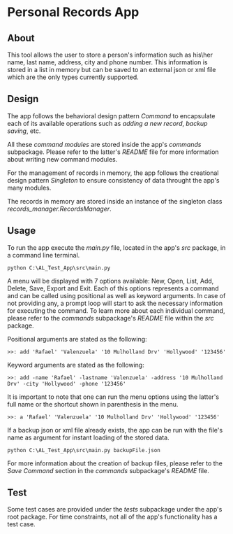 # Personal Records App

## About
This tool allows the user to store a person's information such as his\her name, last name, 
address, city and phone number. This information is stored in a list in memory but can
be saved to an external json or xml file which are the only types currently supported.

## Design
The app follows the behavioral design pattern *Command* to encapsulate each of its available
operations such as *adding a new record*, *backup saving*, etc.

All these *command modules* are stored inside the app's *commands* subpackage. Please refer to 
the latter's *README* file for more information about writing new command modules.

For the management of records in memory, the app follows the creational design pattern *Singleton*
to ensure consistency of data throught the app's many modules.

The records in memory are stored inside an instance of the singleton class *records_manager.RecordsManager*.

## Usage
To run the app execute the *main.py* file, located in the app's *src* package, in a command
line terminal.

    python C:\AL_Test_App\src\main.py

A menu will be displayed with 7 options available: New, Open, List, Add, Delete, Save, Export 
and Exit. Each of this options represents a command and can be called using positional as well 
as keyword arguments. In case of not providing any, a prompt loop will start to ask the necessary
information for executing the command. To learn more about each individual command, please
refer to the *commands* subpackage's *README* file within the *src* package.

Positional arguments are stated as the following:

    >>: add 'Rafael' 'Valenzuela' '10 Mulholland Drv' 'Hollywood' '123456'

Keyword arguments are stated as the following:

    >>: add -name 'Rafael' -lastname 'Valenzuela' -address '10 Mulholland Drv' -city 'Hollywood' -phone '123456'

It is important to note that one can run the menu options using the latter's full name or the
shortcut shown in parenthesis in the menu.

    >>: a 'Rafael' 'Valenzuela' '10 Mulholland Drv' 'Hollywood' '123456'

If a backup json or xml file already exists, the app can be run with the file's name as argument
for instant loading of the stored data.

    python C:\AL_Test_App\src\main.py backupFile.json

For more information about the creation of backup files, please refer to the *Save Command* section 
in the *commands* subpackage's *README* file.

## Test
Some test cases are provided under the *tests* subpackage under the app's root package. For time constraints,
not all of the app's functionality has a test case.